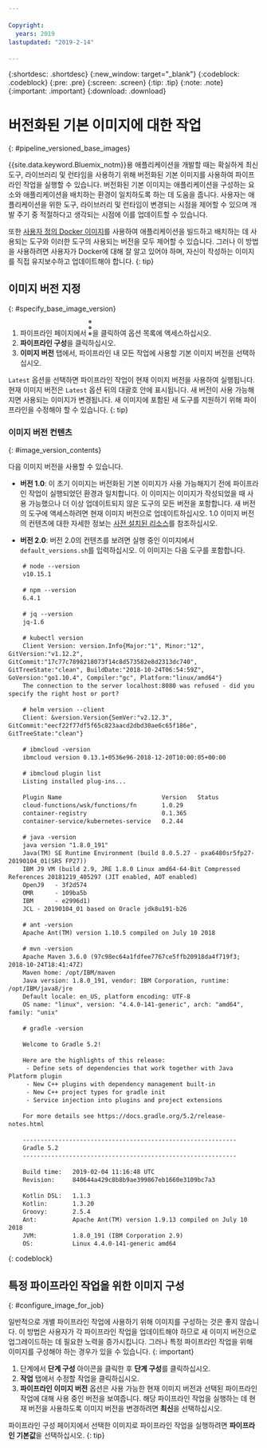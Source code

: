 ```yaml
---

Copyright:
  years: 2019
lastupdated: "2019-2-14"

---
```


{:shortdesc: .shortdesc}
{:new_window: target="_blank"}
{:codeblock: .codeblock}
{:pre: .pre}
{:screen: .screen}
{:tip: .tip}
{:note: .note}
{:important: .important}
{:download: .download}


# 버전화된 기본 이미지에 대한 작업
{: #pipeline_versioned_base_images}

{{site.data.keyword.Bluemix_notm}}용 애플리케이션을 개발할 때는 확실하게 최신 도구, 라이브러리 및 런타임을 사용하기 위해 버전화된 기본 이미지를 사용하여 파이프라인 작업을 실행할 수 있습니다. 버전화된 기본 이미지는 애플리케이션을 구성하는 요소와 애플리케이션을 배치하는 환경이 일치하도록 하는 데 도움을 줍니다. 사용자는 애플리케이션을 위한 도구, 라이브러리 및 런타임이 변경되는 시점을 제어할 수 있으며 개발 주기 중 적절하다고 생각되는 시점에 이를 업데이트할 수 있습니다. 

또한 [사용자 정의 Docker 이미지](/docs/services/ContinuousDelivery?topic=ContinuousDelivery-custom_docker_images)를 사용하여 애플리케이션을 빌드하고 배치하는 데 사용되는 도구와 이러한 도구의 사용되는 버전을 모두 제어할 수 있습니다. 그러나 이 방법을 사용하려면 사용자가 Docker에 대해 잘 알고 있어야 하며, 자신이 작성하는 이미지를 직접 유지보수하고 업데이트해야 합니다.
{: tip}

## 이미지 버전 지정
{: #specify_base_image_version}

1. 파이프라인 페이지에서 ![오버플로우 아이콘](images/overflow-icon-2.svg)을 클릭하여 옵션 목록에 액세스하십시오. 
2. **파이프라인 구성**을 클릭하십시오. 
3. **이미지 버전** 탭에서, 파이프라인 내 모든 작업에 사용할 기본 이미지 버전을 선택하십시오.  

`Latest` 옵션을 선택하면 파이프라인 작업이 현재 이미지 버전을 사용하여 실행됩니다. 현재 이미지 버전은 `Latest` 옵션 뒤의 대괄호 안에 표시됩니다. 새 버전이 사용 가능해지면 사용되는 이미지가 변경됩니다. 새 이미지에 포함된 새 도구를 지원하기 위해 파이프라인을 수정해야 할 수 있습니다.
{: tip}
 
 ### 이미지 버전 컨텐츠
 {: #image_version_contents}
 
 다음 이미지 버전을 사용할 수 있습니다. 

* **버전 1.0**: 이 초기 이미지는 버전화된 기본 이미지가 사용 가능해지기 전에 파이프라인 작업이 실행되었던 환경과 일치합니다. 이 이미지는 이미지가 작성되었을 때 사용 가능했으나 더 이상 업데이트되지 않은 도구의 모든 버전을 포함합니다. 새 버전의 도구에 액세스하려면 현재 이미지 버전으로 업데이트하십시오. 1.0 이미지 버전의 컨텐츠에 대한 자세한 정보는 [사전 설치된 리소스](/docs/services/ContinuousDelivery?topic=ContinuousDelivery-deliverypipeline_environment#deliverypipeline_resources)를 참조하십시오. 

* **버전 2.0**: 버전 2.0의 컨텐츠를 보려면 실행 중인 이미지에서 `default_versions.sh`를 입력하십시오. 이 이미지는 다음 도구를 포함합니다. 

```
	# node --version
	v10.15.1
	
	# npm --version
	6.4.1
	
	# jq --version
	jq-1.6
	
	# kubectl version
	Client Version: version.Info{Major:"1", Minor:"12", GitVersion:"v1.12.2", GitCommit:"17c77c7898218073f14c8d573582e8d2313dc740", GitTreeState:"clean", BuildDate:"2018-10-24T06:54:59Z", GoVersion:"go1.10.4", Compiler:"gc", Platform:"linux/amd64"}
	The connection to the server localhost:8080 was refused - did you specify the right host or port?
	
	# helm version --client
	Client: &version.Version{SemVer:"v2.12.3", GitCommit:"eecf22f77df5f65c823aacd2dbd30ae6c65f186e", GitTreeState:"clean"}
	
	# ibmcloud -version
	ibmcloud version 0.13.1+0536e96-2018-12-20T10:00:05+00:00
	
	# ibmcloud plugin list
	Listing installed plug-ins...
	
	Plugin Name                            Version   Status   
	cloud-functions/wsk/functions/fn       1.0.29       
	container-registry                     0.1.365      
	container-service/kubernetes-service   0.2.44       
	
	# java -version
	java version "1.8.0_191"
	Java(TM) SE Runtime Environment (build 8.0.5.27 - pxa6480sr5fp27-20190104_01(SR5 FP27))
	IBM J9 VM (build 2.9, JRE 1.8.0 Linux amd64-64-Bit Compressed References 20181219_405297 (JIT enabled, AOT enabled)
	OpenJ9   - 3f2d574
	OMR      - 109ba5b
	IBM      - e2996d1)
	JCL - 20190104_01 based on Oracle jdk8u191-b26
	
	# ant -version
	Apache Ant(TM) version 1.10.5 compiled on July 10 2018
	
	# mvn -version
	Apache Maven 3.6.0 (97c98ec64a1fdfee7767ce5ffb20918da4f719f3; 2018-10-24T18:41:47Z)
	Maven home: /opt/IBM/maven
	Java version: 1.8.0_191, vendor: IBM Corporation, runtime: /opt/IBM/java8/jre
	Default locale: en_US, platform encoding: UTF-8
	OS name: "linux", version: "4.4.0-141-generic", arch: "amd64", family: "unix"
	
	# gradle -version
	
	Welcome to Gradle 5.2!
	
	Here are the highlights of this release:
	 - Define sets of dependencies that work together with Java Platform plugin
	 - New C++ plugins with dependency management built-in
	 - New C++ project types for gradle init
	 - Service injection into plugins and project extensions
	
	For more details see https://docs.gradle.org/5.2/release-notes.html
	
	------------------------------------------------------------
	Gradle 5.2
	------------------------------------------------------------
	
	Build time:   2019-02-04 11:16:48 UTC
	Revision:     840644a429c8b8b9ae399867eb1660e3109bc7a3
	
	Kotlin DSL:   1.1.3
	Kotlin:       1.3.20
	Groovy:       2.5.4
	Ant:          Apache Ant(TM) version 1.9.13 compiled on July 10 2018
	JVM:          1.8.0_191 (IBM Corporation 2.9)
	OS:           Linux 4.4.0-141-generic amd64
  ```
 {: codeblock}
 
 ## 특정 파이프라인 작업을 위한 이미지 구성
 {: #configure_image_for_job}
 
 일반적으로 개별 파이프라인 작업에 사용하기 위해 이미지를 구성하는 것은 좋지 않습니다. 이 방법은 사용자가 각 파이프라인 작업을 업데이트해야 하므로 새 이미지 버전으로 업그레이드하는 데 필요한 노력을 증가시킵니다. 그러나 특정 파이프라인 작업을 위해 이미지를 구성해야 하는 경우가 있을 수 있습니다.
 {: important}
 
 1. 단계에서 **단계 구성** 아이콘을 클릭한 후 **단계 구성**를 클릭하십시오.
 2. **작업** 탭에서 수정할 작업을 클릭하십시오. 
 3. **파이프라인 이미지 버전** 옵션은 사용 가능한 현재 이미지 버전과 선택된 파이프라인 작업에 대해 사용 중인 버전을 보여줍니다. 해당 파이프라인 작업을 실행하는 데 현재 버전을 사용하도록 이미지 버전을 변경하려면 **최신**을 선택하십시오. 

파이프라인 구성 페이지에서 선택한 이미지로 파이프라인 작업을 실행하려면 **파이프라인 기본값**을 선택하십시오.
{: tip}

